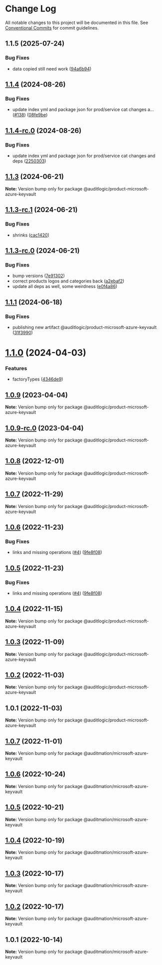 # Change Log

All notable changes to this project will be documented in this file.
See [Conventional Commits](https://conventionalcommits.org) for commit guidelines.

## 1.1.5 (2025-07-24)


### Bug Fixes

* data copied still need work ([94a6b94](https://github.com/zerobias-org/product/commit/94a6b942fb0516367548599d739529536132755a))





## [1.1.4](https://github.com/auditlogic/product/compare/@auditlogic/product-microsoft-azure-keyvault@1.1.3...@auditlogic/product-microsoft-azure-keyvault@1.1.4) (2024-08-26)


### Bug Fixes

* update index yml and package json for prod/service cat changes a… ([#138](https://github.com/auditlogic/product/issues/138)) ([08fe9be](https://github.com/auditlogic/product/commit/08fe9beb1c8457462a19bc69caa02e6212d97e1a))





## [1.1.4-rc.0](https://github.com/auditlogic/product/compare/@auditlogic/product-microsoft-azure-keyvault@1.1.3...@auditlogic/product-microsoft-azure-keyvault@1.1.4-rc.0) (2024-08-26)


### Bug Fixes

* update index yml and package json for prod/service cat changes and deps ([2250303](https://github.com/auditlogic/product/commit/225030363a363608240135b7ebed386b28f01e4b))





## [1.1.3](https://github.com/auditlogic/product/compare/@auditlogic/product-microsoft-azure-keyvault@1.1.3-rc.1...@auditlogic/product-microsoft-azure-keyvault@1.1.3) (2024-06-21)

**Note:** Version bump only for package @auditlogic/product-microsoft-azure-keyvault





## [1.1.3-rc.1](https://github.com/auditlogic/product/compare/@auditlogic/product-microsoft-azure-keyvault@1.1.3-rc.0...@auditlogic/product-microsoft-azure-keyvault@1.1.3-rc.1) (2024-06-21)


### Bug Fixes

* shrinks ([cac1420](https://github.com/auditlogic/product/commit/cac14200fefcd8183ab69fe89a47bd3f70f563e9))





## [1.1.3-rc.0](https://github.com/auditlogic/product/compare/@auditlogic/product-microsoft-azure-keyvault@1.1.1...@auditlogic/product-microsoft-azure-keyvault@1.1.3-rc.0) (2024-06-21)


### Bug Fixes

* bump versions ([7e91302](https://github.com/auditlogic/product/commit/7e913023b8b312150ed7762c32fbbe616be71de5))
* correct products logos and categories back ([a2ebaf2](https://github.com/auditlogic/product/commit/a2ebaf2efe8e232e6ff22c774c456048771f9469))
* update all deps as well, some weirdness ([e0f4a86](https://github.com/auditlogic/product/commit/e0f4a864714e2d3de6bbf3da014d5312fe53be2f))





## [1.1.1](https://github.com/auditlogic/product/compare/@auditlogic/product-microsoft-azure-keyvault@1.1.0...@auditlogic/product-microsoft-azure-keyvault@1.1.1) (2024-06-18)


### Bug Fixes

* publishing new artifact @auditlogic/product-microsoft-azure-keyvault ([31f3990](https://github.com/auditlogic/product/commit/31f39905e1394bdc831ffdc755548daa4e0898ef))





# [1.1.0](https://github.com/auditlogic/product/compare/@auditlogic/product-microsoft-azure-keyvault@1.0.9...@auditlogic/product-microsoft-azure-keyvault@1.1.0) (2024-04-03)


### Features

* factoryTypes ([4346de9](https://github.com/auditlogic/product/commit/4346de92693aee892fccf725338ffc7b80ab182b))





## [1.0.9](https://github.com/auditlogic/product/compare/@auditlogic/product-microsoft-azure-keyvault@1.0.8...@auditlogic/product-microsoft-azure-keyvault@1.0.9) (2023-04-04)

**Note:** Version bump only for package @auditlogic/product-microsoft-azure-keyvault





## [1.0.9-rc.0](https://github.com/auditlogic/product/compare/@auditlogic/product-microsoft-azure-keyvault@1.0.8...@auditlogic/product-microsoft-azure-keyvault@1.0.9-rc.0) (2023-04-04)

**Note:** Version bump only for package @auditlogic/product-microsoft-azure-keyvault





## [1.0.8](https://github.com/auditlogic/product/compare/@auditlogic/product-microsoft-azure-keyvault@1.0.7...@auditlogic/product-microsoft-azure-keyvault@1.0.8) (2022-12-01)

**Note:** Version bump only for package @auditlogic/product-microsoft-azure-keyvault





## [1.0.7](https://github.com/auditlogic/product/compare/@auditlogic/product-microsoft-azure-keyvault@1.0.6...@auditlogic/product-microsoft-azure-keyvault@1.0.7) (2022-11-29)

**Note:** Version bump only for package @auditlogic/product-microsoft-azure-keyvault





## [1.0.6](https://github.com/auditlogic/product/compare/@auditlogic/product-microsoft-azure-keyvault@1.0.4...@auditlogic/product-microsoft-azure-keyvault@1.0.6) (2022-11-23)


### Bug Fixes

* links and missing operations ([#4](https://github.com/auditlogic/product/issues/4)) ([9fe8f08](https://github.com/auditlogic/product/commit/9fe8f08fe7c57fdb79f991ac35bd6ac2e7dcad38))





## [1.0.5](https://github.com/auditlogic/product/compare/@auditlogic/product-microsoft-azure-keyvault@1.0.4...@auditlogic/product-microsoft-azure-keyvault@1.0.5) (2022-11-23)


### Bug Fixes

* links and missing operations ([#4](https://github.com/auditlogic/product/issues/4)) ([9fe8f08](https://github.com/auditlogic/product/commit/9fe8f08fe7c57fdb79f991ac35bd6ac2e7dcad38))





## [1.0.4](https://github.com/auditlogic/product/compare/@auditlogic/product-microsoft-azure-keyvault@1.0.3...@auditlogic/product-microsoft-azure-keyvault@1.0.4) (2022-11-15)

**Note:** Version bump only for package @auditlogic/product-microsoft-azure-keyvault





## [1.0.3](https://github.com/auditlogic/product/compare/@auditlogic/product-microsoft-azure-keyvault@1.0.2...@auditlogic/product-microsoft-azure-keyvault@1.0.3) (2022-11-09)

**Note:** Version bump only for package @auditlogic/product-microsoft-azure-keyvault





## [1.0.2](https://github.com/auditlogic/product/compare/@auditlogic/product-microsoft-azure-keyvault@1.0.1...@auditlogic/product-microsoft-azure-keyvault@1.0.2) (2022-11-03)

**Note:** Version bump only for package @auditlogic/product-microsoft-azure-keyvault





## 1.0.1 (2022-11-03)

**Note:** Version bump only for package @auditlogic/product-microsoft-azure-keyvault





## [1.0.7](https://github.com/auditmation/store-content/compare/@auditmation/microsoft-azure-keyvault@1.0.6...@auditmation/microsoft-azure-keyvault@1.0.7) (2022-11-01)

**Note:** Version bump only for package @auditmation/microsoft-azure-keyvault





## [1.0.6](https://github.com/auditmation/store-content/compare/@auditmation/microsoft-azure-keyvault@1.0.5...@auditmation/microsoft-azure-keyvault@1.0.6) (2022-10-24)

**Note:** Version bump only for package @auditmation/microsoft-azure-keyvault





## [1.0.5](https://github.com/auditmation/store-content/compare/@auditmation/microsoft-azure-keyvault@1.0.4...@auditmation/microsoft-azure-keyvault@1.0.5) (2022-10-21)

**Note:** Version bump only for package @auditmation/microsoft-azure-keyvault





## [1.0.4](https://github.com/auditmation/store-content/compare/@auditmation/microsoft-azure-keyvault@1.0.3...@auditmation/microsoft-azure-keyvault@1.0.4) (2022-10-19)

**Note:** Version bump only for package @auditmation/microsoft-azure-keyvault





## [1.0.3](https://github.com/auditmation/store-content/compare/@auditmation/microsoft-azure-keyvault@1.0.2...@auditmation/microsoft-azure-keyvault@1.0.3) (2022-10-17)

**Note:** Version bump only for package @auditmation/microsoft-azure-keyvault





## [1.0.2](https://github.com/auditmation/store-content/compare/@auditmation/microsoft-azure-keyvault@1.0.1...@auditmation/microsoft-azure-keyvault@1.0.2) (2022-10-17)

**Note:** Version bump only for package @auditmation/microsoft-azure-keyvault





## 1.0.1 (2022-10-14)

**Note:** Version bump only for package @auditmation/microsoft-azure-keyvault
